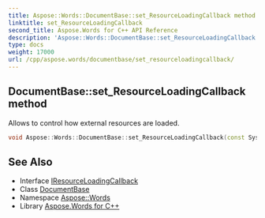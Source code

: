 ```yaml
---
title: Aspose::Words::DocumentBase::set_ResourceLoadingCallback method
linktitle: set_ResourceLoadingCallback
second_title: Aspose.Words for C++ API Reference
description: 'Aspose::Words::DocumentBase::set_ResourceLoadingCallback method. Allows to control how external resources are loaded in C++.'
type: docs
weight: 17000
url: /cpp/aspose.words/documentbase/set_resourceloadingcallback/
---
```

## DocumentBase::set_ResourceLoadingCallback method


Allows to control how external resources are loaded.

```cpp
void Aspose::Words::DocumentBase::set_ResourceLoadingCallback(const System::SharedPtr<Aspose::Words::Loading::IResourceLoadingCallback> &value)
```

## See Also

* Interface [IResourceLoadingCallback](../../../aspose.words.loading/iresourceloadingcallback/)
* Class [DocumentBase](../)
* Namespace [Aspose::Words](../../)
* Library [Aspose.Words for C++](../../../)
